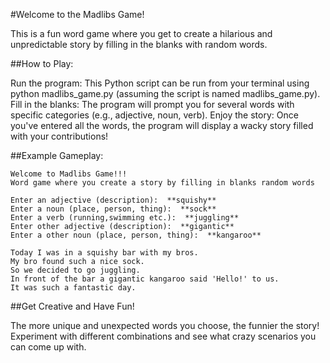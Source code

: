 #Welcome to the Madlibs Game!

This is a fun word game where you get to create a hilarious and unpredictable story by filling in the blanks with random words.

##How to Play:

Run the program: This Python script can be run from your terminal using python madlibs_game.py (assuming the script is named madlibs_game.py).
Fill in the blanks: The program will prompt you for several words with specific categories (e.g., adjective, noun, verb).
Enjoy the story: Once you've entered all the words, the program will display a wacky story filled with your contributions!

##Example Gameplay:

```
Welcome to Madlibs Game!!! 
Word game where you create a story by filling in blanks random words

Enter an adjective (description):  **squishy**
Enter a noun (place, person, thing):  **sock**
Enter a verb (running,swimming etc.):  **juggling**
Enter other adjective (description):  **gigantic**
Enter a other noun (place, person, thing):  **kangaroo**

Today I was in a squishy bar with my bros.
My bro found such a nice sock.
So we decided to go juggling.
In front of the bar a gigantic kangaroo said 'Hello!' to us.
It was such a fantastic day.
```

##Get Creative and Have Fun!

The more unique and unexpected words you choose, the funnier the story! Experiment with different combinations and see what crazy scenarios you can come up with.
